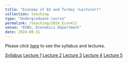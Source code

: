 ```yaml
---
title: "Economy of EU and Turkey (Lecturer)"
collection: teaching
type: "Undergraduate course"
permalink: /teaching/2024_Econ411
venue: "AYBU, Economics Department"
date: 2024-08-31
---
```

Please click [here](https://makyuzmert.github.io/teaching/2024_Econ411) to see the syllabus and lectures.


[Syllabus](/files/ECON411/ECON411_syllabus.pdf) [Lecture 1](files/ECON411/The_Economy_of_EU_and_Turkey_L1.pdf) [Lecture 2](files/ECON411/The_Economy_of_EU_and_Turkey_L2.pdf) [Lecture 3](files/ECON411/The_Economy_of_EU_and_Turkey_L3.pdf) [Lecture 4](files/ECON411/The_Economy_of_EU_and_Turkey_L4.pdf) [Lecture 5](files/ECON411/The_Economy_of_EU_and_Turkey_L5.pdf)
